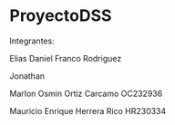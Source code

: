 # ProyectoDSS

Integrantes:

Elias Daniel Franco Rodriguez

Jonathan

Marlon Osmin Ortiz Carcamo OC232936

Mauricio Enrique Herrera Rico HR230334
